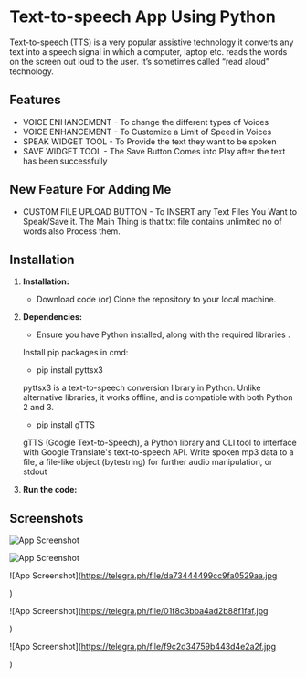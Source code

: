 
#  Text-to-speech App Using Python

Text-to-speech (TTS) is a very popular assistive technology it converts any text into a speech signal in which a computer, laptop etc. reads the words on the screen out loud to the user. It’s sometimes called “read aloud” technology. 


## Features

- VOICE ENHANCEMENT - To change the different types of Voices
- VOICE ENHANCEMENT - To Customize a Limit of Speed in Voices
- SPEAK WIDGET TOOL - To Provide the text they want to be spoken
- SAVE WIDGET TOOL - The Save Button Comes into Play after the text has been successfully







## New Feature For Adding Me
- CUSTOM FILE UPLOAD BUTTON - To INSERT any Text Files You Want to Speak/Save it. The Main Thing is that txt file contains unlimited no of words also Process them. 
## Installation

1. **Installation:**
   - Download code (or) Clone the repository to your local machine.

2. **Dependencies:**
   -  Ensure you have Python installed, along with the required libraries .

   Install pip packages in cmd:

   - pip install pyttsx3 
   
   pyttsx3 is a text-to-speech conversion library in Python. Unlike alternative libraries, it works offline, and is compatible with both Python 2 and 3.

   - pip install gTTS  
   
   gTTS (Google Text-to-Speech), a Python library and CLI tool to interface with Google Translate's text-to-speech API. Write spoken mp3 data to a file, a file-like object (bytestring) for further audio manipulation, or stdout

3. **Run the code:** 
## Screenshots

![App Screenshot](https://telegra.ph/file/325dc06731313fa7221ae.jpg
)

![App Screenshot](https://telegra.ph/file/9f48efe2fe8a7881b2c74.jpg
)

![App Screenshot](https://telegra.ph/file/da73444499cc9fa0529aa.jpg

)

![App Screenshot](https://telegra.ph/file/01f8c3bba4ad2b88f1faf.jpg

)

![App Screenshot](https://telegra.ph/file/f9c2d34759b443d4e2a2f.jpg

)







